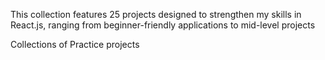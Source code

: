 This collection features 25 projects designed to strengthen my skills in React.js, ranging from beginner-friendly applications to mid-level projects

Collections of Practice projects
